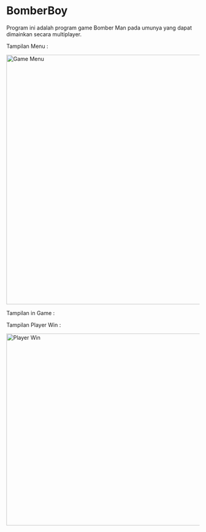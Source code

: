 # BomberBoy

Program ini adalah program game Bomber Man pada umunya yang dapat dimainkan secara multiplayer.

Tampilan Menu :

<img src="https://github.com/aldoalfi/BomberBoy/tree/master/assets/game_menu.png" alt="Game Menu" width="750" height="650">

Tampilan in Game :

Tampilan Player Win :

<img src="https://github.com/aldoalfi/BomberBoy/tree/master/assets/p1win.png" alt="Player Win" width="600" height="500">



